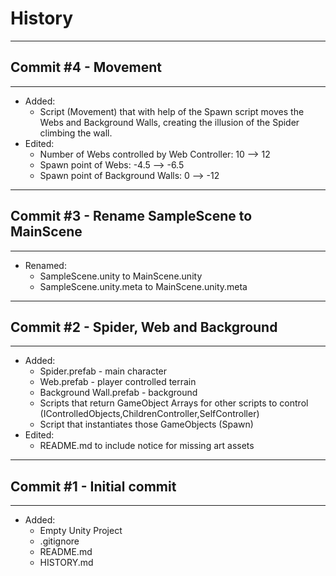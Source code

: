 # History
---

## Commit #4 - Movement
---
* Added: 
    - Script (Movement) that with help of the Spawn script moves the Webs and Background Walls, creating the illusion of the Spider climbing the wall.
* Edited:
    - Number of Webs controlled by Web Controller: 10 --> 12
    - Spawn point of Webs: -4.5 --> -6.5
    - Spawn point of Background Walls: 0 --> -12
--- 

## Commit #3 - Rename SampleScene to MainScene
---
* Renamed:
    - SampleScene.unity to MainScene.unity
    - SampleScene.unity.meta to MainScene.unity.meta
---

## Commit #2 - Spider, Web and Background
---
* Added: 
    - Spider.prefab - main character
    - Web.prefab - player controlled terrain
    - Background Wall.prefab - background
    - Scripts that return GameObject Arrays for other scripts to control (IControlledObjects,ChildrenController,SelfController)
    - Script that instantiates those GameObjects (Spawn)
* Edited:
    - README.md to include notice for missing art assets
---

## Commit #1 - Initial commit
---
* Added:
    - Empty Unity Project
    - .gitignore
    - README.md
    - HISTORY.md
